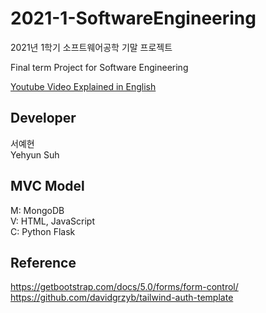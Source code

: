 # 2021-1-SoftwareEngineering
2021년 1학기 소프트웨어공학 기말 프로젝트

Final term Project for Software Engineering 

[Youtube Video Explained in English](https://youtu.be/gYK7GPoamLA)

## Developer
서예현    
Yehyun Suh

## MVC Model
M: MongoDB    
V: HTML, JavaScript    
C: Python Flask    


## Reference
https://getbootstrap.com/docs/5.0/forms/form-control/     
https://github.com/davidgrzyb/tailwind-auth-template
